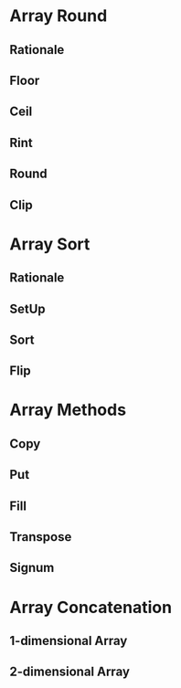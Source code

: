 

Array Round
===========

Rationale
---------

Floor
-----

Ceil
----

Rint
----

Round
-----

Clip
----




Array Sort
==========

Rationale
---------

SetUp
-----

Sort
----

Flip
----




Array Methods
=============

Copy
----

Put
---

Fill
----

Transpose
---------

Signum
------




Array Concatenation
===================

1-dimensional Array
-------------------

2-dimensional Array
-------------------


